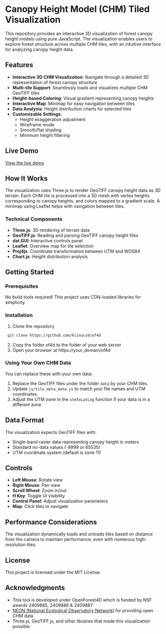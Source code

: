 # Canopy Height Model (CHM) Tiled Visualization

This repository provides an interactive 3D visualization of forest canopy height models using pure JavaScript. The visualization enables users to explore forest structure across multiple CHM tiles, with an intuitive interface for analyzing canopy height data.

## Features

- **Interactive 3D CHM Visualization**: Navigate through a detailed 3D representation of forest canopy structure
- **Multi-tile Support**: Seamlessly loads and visualizes multiple CHM GeoTIFF tiles
- **Height-based Coloring**: Visual gradient representing canopy heights
- **Interactive Map**: Minimap for easy navigation between tiles
- **Data Analysis**: Height distribution charts for selected tiles
- **Customizable Settings**:
  - Height exaggeration adjustment
  - Wireframe mode
  - Smooth/flat shading
  - Minimum height filtering

## Live Demo

[View the live demo](https://of4d-beta.sdsc.edu/chm/visualization.html)

## How It Works

The visualization uses Three.js to render GeoTIFF canopy height data as 3D terrain. Each CHM tile is processed into a 3D mesh with vertex heights corresponding to canopy heights, and colors mapped to a gradient scale. A minimap using Leaflet helps with navigation between tiles.

### Technical Components

- **Three.js**: 3D rendering of terrain data
- **GeoTIFF.js**: Reading and parsing GeoTIFF canopy height files
- **dat.GUI**: Interactive controls panel
- **Leaflet**: Overview map for tile selection
- **Proj4js**: Coordinate transformation between UTM and WGS84
- **Chart.js**: Height distribution analysis

## Getting Started

### Prerequisites

No build tools required! This project uses CDN-loaded libraries for simplicity.

### Installation

1. Clone the repository
  ```bash
   git clone https://github.com/klinucsd/of4d
   ```
2. Copy the folder of4d to the folder of your web server
3. Open your browser at https://your_domain/of4d

### Using Your Own CHM Data

You can replace these with your own data:

1. Replace the GeoTIFF files under the folder `data` by your CHM tiles.
2. Update `js/tile_meta_data.js` to match your file names and UTM coordinates.
3. Adjust the UTM zone in the `utmToLatLng` function if your data is in a different zone

## Data Format

The visualization expects GeoTIFF files with:
- Single-band raster data representing canopy height in meters
- Standard no-data values (-9999 or 65535)
- UTM coordinate system (default is zone 11)

## Controls

- **Left Mouse**: Rotate view
- **Right Mouse**: Pan view
- **Scroll Wheel**: Zoom in/out
- **H Key**: Toggle UI visibility
- **Control Panel**: Adjust visualization parameters
- **Map**: Click tiles to navigate

## Performance Considerations

The visualization dynamically loads and unloads tiles based on distance from the camera to maintain performance, even with numerous high-resolution tiles.

## License

This project is licensed under the MIT License.

## Acknowledgments

- This tool is developed under OpenForest4D which is funded by NSF awards 2409885, 2409886 & 2409887
- [NEON (National Ecological Observatory Network)](https://www.neonscience.org/) for providing open CHM data
- Three.js, GeoTIFF.js, and other libraries that made this visualization possible
